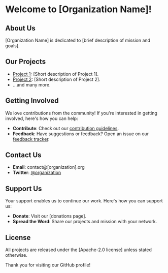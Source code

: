 # Welcome to [Organization Name]!

## About Us
[Organization Name] is dedicated to [brief description of mission and goals].

## Our Projects
- [Project 1](https://github.blog/changelog/2021-09-14-readmes-for-organization-profiles/): [Short description of Project 1].
- [Project 2](https://www.freecodecamp.org/news/how-to-write-a-good-readme-file/): [Short description of Project 2].
- ...and many more.

## Getting Involved
We love contributions from the community! If you're interested in getting involved, here's how you can help:
- **Contribute**: Check out our [contribution guidelines](https://medium.com/@kc_clintone/the-ultimate-guide-to-writing-a-great-readme-md-for-your-project-3d49c2023357).
- **Feedback**: Have suggestions or feedback? Open an issue on our [feedback tracker](https://blogs.incyclesoftware.com/readme-files-for-internal-projects).

## Contact Us
- **Email**: contact@[organization].org
- **Twitter**: [@organization](https://github.com/othneildrew/Best-README-Template)

## Support Us
Your support enables us to continue our work. Here's how you can support us:
- **Donate**: Visit our [donations page].
- **Spread the Word**: Share our projects and mission with your network.

## License
All projects are released under the [Apache-2.0 license] unless stated otherwise.

Thank you for visiting our GitHub profile!
